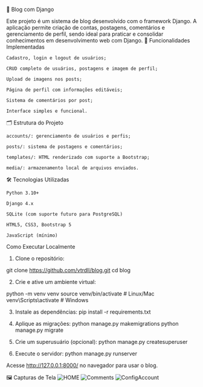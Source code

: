 📝 Blog com Django

Este projeto é um sistema de blog desenvolvido com o framework Django. A aplicação permite criação de contas, postagens, comentários e gerenciamento de perfil, sendo ideal para praticar e consolidar conhecimentos em desenvolvimento web com Django.
🔧 Funcionalidades Implementadas

    Cadastro, login e logout de usuários;

    CRUD completo de usuários, postagens e imagem de perfil;

    Upload de imagens nos posts;

    Página de perfil com informações editáveis;

    Sistema de comentários por post;

    Interface simples e funcional.

🗂 Estrutura do Projeto

    accounts/: gerenciamento de usuários e perfis;

    posts/: sistema de postagens e comentários;

    templates/: HTML renderizado com suporte a Bootstrap;

    media/: armazenamento local de arquivos enviados.

🛠 Tecnologias Utilizadas

    Python 3.10+

    Django 4.x

    SQLite (com suporte futuro para PostgreSQL)

    HTML5, CSS3, Bootstrap 5

    JavaScript (mínimo)



Como Executar Localmente

1. Clone o repositório:

  git clone https://github.com/vtrdll/blog.git
  cd blog

2. Crie e ative um ambiente virtual:

python -m venv venv
source venv/bin/activate  # Linux/Mac
venv\Scripts\activate     # Windows

3. Instale as dependências:
  pip install -r requirements.txt

4. Aplique as migrações:
  python manage.py makemigrations
  python manage.py migrate

5. Crie um superusuário (opcional):
   python manage.py createsuperuser

6. Execute o servidor:
   python manage.py runserver

Acesse http://127.0.0.1:8000/ no navegador para usar o blog.



🖼 Capturas de Tela
![HOME](https://github.com/user-attachments/assets/9d9fa2ee-85d1-4808-884a-18920d9f592d)
![Comments](https://github.com/user-attachments/assets/d6bf5c9f-90d4-46a7-987e-52b3de7f99e8)
![ConfigAccount](https://github.com/user-attachments/assets/e45d6a8c-de2e-480a-b82c-4f050a5c0267)
































    
